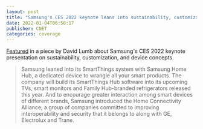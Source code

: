 ```yaml
---
layout: post
title: "Samsung's CES 2022 keynote leans into sustainability, customization and device concepts"
date: 2022-01-04T06:50:17
publisher: CNET
categories: coverage 
---
```


[Featured][ln1] in a piece by David Lumb about Samsung's CES 2022 keynote presentation on sustainability, customization, and device concepts.

> Samsung leaned into its SmartThings system with Samsung Home Hub, a dedicated device to wrangle all your smart products. The company will build its SmartThings Hub software into its upcoming TVs, smart monitors and Family Hub-branded refrigerators released this year. And to encourage greater interaction among smart devices of different brands, Samsung introduced the Home Connectivity Alliance, a group of companies committed to improving interoperability and security that it belongs to along with GE, Electrolux and Trane.

[ln1]: https://www.cnet.com/tech/tech-industry/samsungs-ces-2022-keynote-leans-into-sustainability-customization-and-device-concepts/ "Samsung's CES 2022 keynote leans into sustainability, customization and device concepts"

